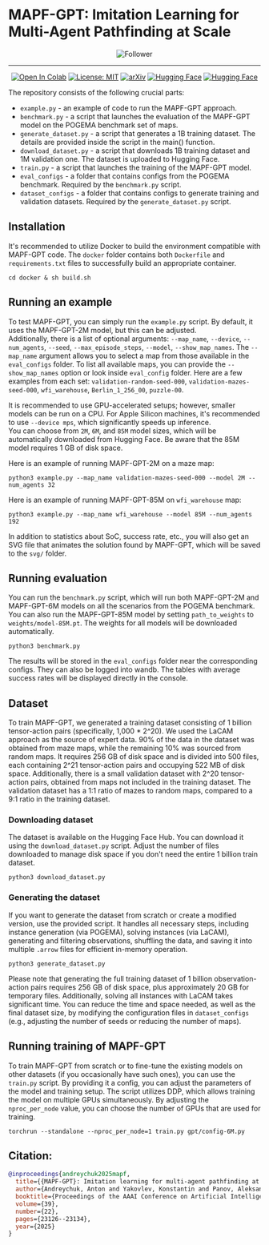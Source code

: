 # MAPF-GPT: Imitation Learning for Multi-Agent Pathfinding at Scale



<div align="center" dir="auto">
   <p dir="auto"><img src="svg/puzzles.svg" alt="Follower" style="max-width: 80%;"></p>


---

[![Open In Colab](https://colab.research.google.com/assets/colab-badge.svg)](https://colab.research.google.com/drive/1NMMv89QBUJA_xkYSy2QZKTxHoRxzwqSk?usp=sharing)
[![License: MIT](https://img.shields.io/badge/License-MIT-blue.svg)](https://github.com/CognitiveAISystems/MAPF-GPT/blob/main/LICENSE)
[![arXiv](https://img.shields.io/badge/arXiv-2409.00134-b31b1b.svg)](https://arxiv.org/abs/2409.00134)
[![Hugging Face](https://img.shields.io/badge/Weights-MAPF--GPT-blue?logo=huggingface)](https://huggingface.co/aandreychuk/MAPF-GPT/tree/main)
[![Hugging Face](https://img.shields.io/badge/Dataset-MAPF--GPT-blue?logo=huggingface)](https://huggingface.co/datasets/aandreychuk/MAPF-GPT/tree/main)
</div>

The repository consists of the following crucial parts:

- `example.py` - an example of code to run the MAPF-GPT approach.
- `benchmark.py` - a script that launches the evaluation of the MAPF-GPT model on the POGEMA benchmark set of maps.
- `generate_dataset.py` - a script that generates a 1B training dataset. The details are provided inside the script in the main() function.
- `download_dataset.py` - a script that downloads 1B training dataset and 1M validation one. The dataset is uploaded to Hugging Face.
- `train.py` - a script that launches the training of the MAPF-GPT model.
- `eval_configs` - a folder that contains configs from the POGEMA benchmark. Required by the `benchmark.py` script.
- `dataset_configs` - a folder that contains configs to generate training and validation datasets. Required by the `generate_dataset.py` script.

## Installation

It's recommended to utilize Docker to build the environment compatible with MAPF-GPT code. The `docker` folder contains both `Dockerfile` and `requirements.txt` files to successfully build an appropriate container.

```
cd docker & sh build.sh
```

## Running an example

To test MAPF-GPT, you can simply run the `example.py` script. By default, it uses the MAPF-GPT-2M model, but this can be adjusted.  
Additionally, there is a list of optional arguments: `--map_name`, `--device`, `--num_agents`, `--seed`, `--max_episode_steps`, `--model`, `--show_map_names`. The `--map_name` argument allows you to select a map from those available in the `eval_configs` folder. To list all available maps, you can provide the `--show_map_names` option or look inside `eval_config` folder. Here are a few examples from each set: `validation-random-seed-000`, `validation-mazes-seed-000`, `wfi_warehouse`, `Berlin_1_256_00`, `puzzle-00`.  

It is recommended to use GPU-accelerated setups; however, smaller models can be run on a CPU. For Apple Silicon machines, it's recommended to use `--device mps`, which significantly speeds up inference.  
You can choose from `2M`, `6M`, and `85M` model sizes, which will be automatically downloaded from Hugging Face. Be aware that the 85M model requires 1 GB of disk space.


Here is an example of running MAPF-GPT-2M on a maze map:
```
python3 example.py --map_name validation-mazes-seed-000 --model 2M --num_agents 32
```


Here is an example of running MAPF-GPT-85M on `wfi_warehouse` map:
```
python3 example.py --map_name wfi_warehouse --model 85M --num_agents 192
```

In addition to statistics about SoC, success rate, etc., you will also get an SVG file that animates the solution found by MAPF-GPT, which will be saved to the `svg/` folder.


## Running evaluation

You can run the `benchmark.py` script, which will run both MAPF-GPT-2M and MAPF-GPT-6M models on all the scenarios from the POGEMA benchmark.
You can also run the MAPF-GPT-85M model by setting `path_to_weights` to `weights/model-85M.pt`. The weights for all models will be downloaded automatically.

```
python3 benchmark.py
```

The results will be stored in the `eval_configs` folder near the corresponding configs. They can also be logged into wandb. The tables with average success rates will be displayed directly in the console.

## Dataset

To train MAPF-GPT, we generated a training dataset consisting of 1 billion tensor-action pairs (specifically, 1,000 * 2^20). We used the LaCAM approach as the source of expert data. 90% of the data in the dataset was obtained from maze maps, while the remaining 10% was sourced from random maps. It requires 256 GB of disk space and is divided into 500 files, each containing 2^21 tensor-action pairs and occupying 522 MB of disk space. Additionally, there is a small validation dataset with 2^20 tensor-action pairs, obtained from maps not included in the training dataset. The validation dataset has a 1:1 ratio of mazes to random maps, compared to a 9:1 ratio in the training dataset.

### Downloading dataset

The dataset is available on the Hugging Face Hub. You can download it using the `download_dataset.py` script. Adjust the number of files downloaded to manage disk space if you don't need the entire 1 billion train dataset.

```
python3 download_dataset.py
```

### Generating the dataset

If you want to generate the dataset from scratch or create a modified version, use the provided script. It handles all necessary steps, including instance generation (via POGEMA), solving instances (via LaCAM), generating and filtering observations, shuffling the data, and saving it into multiple `.arrow` files for efficient in-memory operation.

```
python3 generate_dataset.py
```

Please note that generating the full training dataset of 1 billion observation-action pairs requires 256 GB of disk space, plus approximately 20 GB for temporary files. Additionally, solving all instances with LaCAM takes significant time. You can reduce the time and space needed, as well as the final dataset size, by modifying the configuration files in `dataset_configs` (e.g., adjusting the number of seeds or reducing the number of maps).

## Running training of MAPF-GPT

To train MAPF-GPT from scratch or to fine-tune the existing models on other datasets (if you occasionally have such ones), you can use the `train.py` script. By providing it a config, you can adjust the parameters of the model and training setup. The script utilizes DDP, which allows training the model on multiple GPUs simultaneously. By adjusting the `nproc_per_node` value, you can choose the number of GPUs that are used for training.

```
torchrun --standalone --nproc_per_node=1 train.py gpt/config-6M.py
```

## Citation:

```bibtex
@inproceedings{andreychuk2025mapf,
  title={{MAPF-GPT}: Imitation learning for multi-agent pathfinding at scale},
  author={Andreychuk, Anton and Yakovlev, Konstantin and Panov, Aleksandr and Skrynnik, Alexey},
  booktitle={Proceedings of the AAAI Conference on Artificial Intelligence},
  volume={39},
  number={22},
  pages={23126--23134},
  year={2025}
}
```
